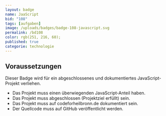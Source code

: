 ```yaml
---
layout: badge
name: JaaScript
bid: "108"
tags: [aufgaben]
image: /uploads/badges/badge-108-javascript.svg
permalink: /bd108
color: rgb(251, 216, 60);
published: true
categorie: technologie
---
```


## Voraussetzungen

Dieser Badge wird für ein abgeschlossenes und dokumentiertes JavaScript-Projekt verliehen.

* Das Projekt muss einen überwiegenden JavaScript-Anteil haben.
* Das Projekt muss abgeschlossen (Projektziel erfüllt) sein.
* Das Projekt muss auf codeforheilbronn.de dokumentiert sein.
* Der Quellcode muss auf GitHub veröffentlicht werden.

